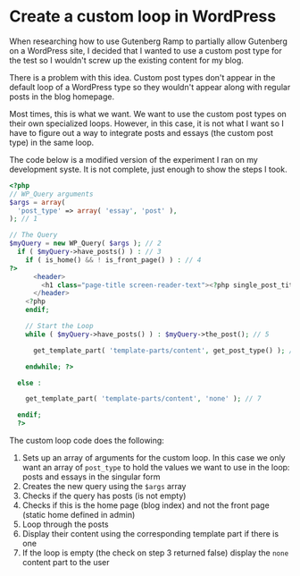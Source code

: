 # Create a custom loop in WordPress

When researching how to use Gutenberg Ramp to partially allow Gutenberg on a WordPress site, I decided that I wanted to use a custom post type for the test so I wouldn't screw up the existing content for my blog.

There is a problem with this idea. Custom post types don't appear in the default loop of a WordPress type so they wouldn't appear along with regular posts in the blog homepage.

Most times, this is what we want. We want to use the custom post types on their own specialized loops. However,  in this case, it is not what I want so I have to figure out a way to integrate posts and essays (the custom post type) in the same loop.

The code below is a modified version of the experiment I ran on my development syste. It is not complete, just enough to show the steps I took.

```php
<?php
// WP_Query arguments
$args = array(
  'post_type' => array( 'essay', 'post' ),
); // 1

// The Query
$myQuery = new WP_Query( $args ); // 2
  if ( $myQuery->have_posts() ) : // 3
    if ( is_home() && ! is_front_page() ) : // 4
?>
      <header>
        <h1 class="page-title screen-reader-text"><?php single_post_title(); ?></h1>
      </header>
    <?php
    endif;

    // Start the Loop
    while ( $myQuery->have_posts() ) : $myQuery->the_post(); // 5

      get_template_part( 'template-parts/content', get_post_type() ); // 6

    endwhile; ?>

  else :

    get_template_part( 'template-parts/content', 'none' ); // 7

  endif;
  ?>
```

The custom loop code does the following:

1. Sets up an array of arguments for the custom loop. In this case we only want an array of `post_type` to hold the values we want to use in the loop: posts and essays in the singular form
2. Creates the new query using the `$args` array
3. Checks if the query has posts (is not empty)
4. Checks if this is the home page (blog index) and not the front page (static home defined in admin)
5. Loop through the posts
6. Display their content using the corresponding template part if there is one
7. If the loop is empty (the check on step 3 returned false) display the `none` content part to the user
